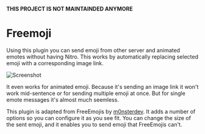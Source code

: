 **THIS PROJECT IS NOT MAINTAINDED ANYMORE**

# Freemoji

Using this plugin you can send emoji from other server and animated emotes without having Nitro. This works by automatically replacing selected emoji with a corresponding image link.

![Screenshot](https://raw.githubusercontent.com/QbDesu/BetterDiscordAddons/potato/Plugins/Freemoji/_meta/preview.gif)

It even works for animated emoji. Because it's sending an image link it won't work mid-sentence or for sending multiple emoji at once. But for single emote messages it's almost much seemless.

This plugin is adapted from FreeEmojis by [m0nsterdev](https://github.com/m0nsterdev). It adds a number of options so you can configure it as you see fit. You can change the size of the sent emoji, and it enables you to send emoji that FreeEmojis can't.

